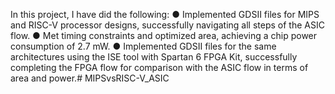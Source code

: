 In this project, I have did the following: 
● Implemented GDSII files for MIPS and RISC-V processor designs, successfully navigating all steps of the ASIC flow.
● Met timing constraints and optimized area, achieving a chip power consumption of 2.7 mW.
● Implemented GDSII files for the same architectures using the ISE tool with Spartan 6 FPGA Kit, successfully completing
the FPGA flow for comparison with the ASIC flow in terms of area and power.# MIPSvsRISC-V_ASIC
